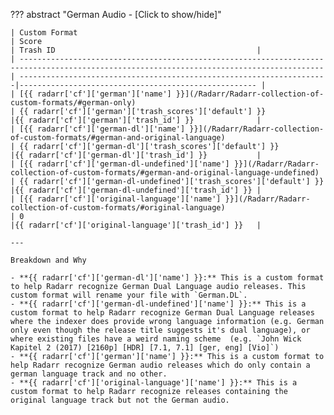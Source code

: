 ??? abstract "German Audio - [Click to show/hide]"

    | Custom Format                                                                                                                             | Score                                                                | Trash ID                                             |
    | ------------------------------------------------------------------------------------------------------------------------------------------| ---------------------------------------------------------------------|----------------------------------------------------- |
    | [{{ radarr['cf']['german']['name'] }}](/Radarr/Radarr-collection-of-custom-formats/#german-only)                                          | {{ radarr['cf']['german']['trash_scores']['default'] }}              |{{ radarr['cf']['german']['trash_id'] }}              |
    | [{{ radarr['cf']['german-dl']['name'] }}](/Radarr/Radarr-collection-of-custom-formats/#german-and-original-language)                      | {{ radarr['cf']['german-dl']['trash_scores']['default'] }}           |{{ radarr['cf']['german-dl']['trash_id'] }}           |
    | [{{ radarr['cf']['german-dl-undefined']['name'] }}](/Radarr/Radarr-collection-of-custom-formats/#german-and-original-language-undefined)  | {{ radarr['cf']['german-dl-undefined']['trash_scores']['default'] }} |{{ radarr['cf']['german-dl-undefined']['trash_id'] }} |
    | [{{ radarr['cf']['original-language']['name'] }}](/Radarr/Radarr-collection-of-custom-formats/#original-language)                         | 0                                                                    |{{ radarr['cf']['original-language']['trash_id'] }}   |

    ---

    Breakdown and Why

    - **{{ radarr['cf']['german-dl']['name'] }}:** This is a custom format to help Radarr recognize German Dual Language audio releases. This custom format will rename your file with `German.DL`.
    - **{{ radarr['cf']['german-dl-undefined']['name'] }}:** This is a custom format to help Radarr recognize German Dual Language releases where the indexer does provide wrong language information (e.g. German only even though the release title suggests it's dual language), or where existing files have a weird naming scheme  (e.g. `John Wick Kapitel 2 (2017) [2160p] [HDR] [7.1, 7.1] [ger, eng] [Vio]`)
    - **{{ radarr['cf']['german']['name'] }}:** This is a custom format to help Radarr recognize German audio releases which do only contain a german language track and no other.
    - **{{ radarr['cf']['original-language']['name'] }}:** This is a custom format to help Radarr recognize releases containing the original language track but not the German audio.
